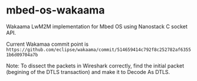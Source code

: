 # mbed-os-wakaama

Wakaama LwM2M implementation for Mbed OS using Nanostack C socket API.

Current Wakamaa commit point is `https://github.com/eclipse/wakaama/commit/514659414c792f8c252782af63551b6d09704a7b`

Note: To dissect the packets in Wireshark correctly, find the initial packet (begining of the DTLS transaction) and make it to Decode As DTLS.